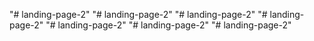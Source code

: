 "# landing-page-2" 
"# landing-page-2" 
"# landing-page-2" 
"# landing-page-2" 
"# landing-page-2" 
"# landing-page-2" 
"# landing-page-2" 
